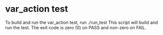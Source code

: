 var_action test
================

To build and run the var_action test, run ./run_test
This script will build and run the test.
The exit code is zero (0) on PASS and non-zero on FAIL.
